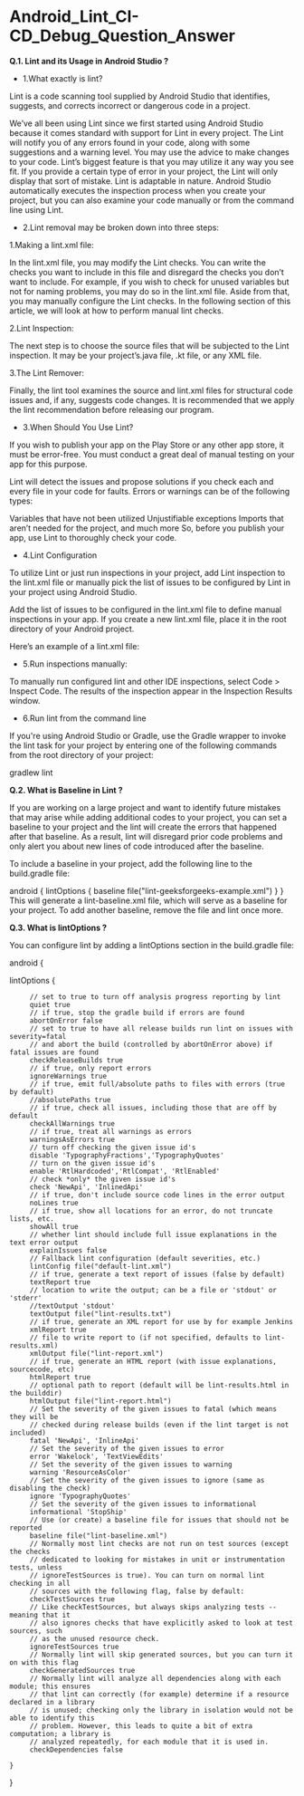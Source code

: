 # Android_Lint_CI-CD_Debug_Question_Answer

**Q.1. Lint and its Usage in Android Studio ?**

  * 1.What exactly is lint?

  Lint is a code scanning tool supplied by Android Studio that identifies, suggests, and corrects incorrect or dangerous code in a project.
  
  We’ve all been using Lint since we first started using Android Studio because it comes standard with support for Lint in every project. 
  The Lint will notify you of any errors found in your code, along with some suggestions and a warning level. You may use the advice to make 
  changes to your code. Lint’s biggest feature is that you may utilize it any way you see fit. If you provide a certain type of error in your 
  project, the Lint will only display that sort of mistake. Lint is adaptable in nature. Android Studio automatically executes the inspection 
  process when you create your project, but you can also examine your code manually or from the command line using Lint.
  
  * 2.Lint removal may be broken down into three steps:

  1.Making a lint.xml file: 
     
  In the lint.xml file, you may modify the Lint checks. You can write the checks you want to include in this file and disregard the checks 
  you don’t want to include. For example, if you wish to check for unused variables but not for naming problems, you may do so in the lint.xml file. 
  Aside from that, you may manually configure the Lint checks. In the following section of this article, we will look at how to perform manual lint checks.
     
  2.Lint Inspection: 
     
  The next step is to choose the source files that will be subjected to the Lint inspection. It may be your project’s.java file, .kt file, 
  or any XML file.

  3.The Lint Remover: 
     
  Finally, the lint tool examines the source and lint.xml files for structural code issues and, if any, suggests 
  code changes. It is recommended that we apply the lint recommendation before releasing our program.
  
  * 3.When Should You Use Lint?

  If you wish to publish your app on the Play Store or any other app store, it must be error-free. You must conduct a great deal of manual 
  testing on your app for this purpose. 

  Lint will detect the issues and propose solutions if you check each and every file in your code for faults. Errors or warnings 
  can be of the following types:

  Variables that have not been utilized
  Unjustifiable exceptions
  Imports that aren’t needed for the project, and much more
  So, before you publish your app, use Lint to thoroughly check your code.
  
  * 4.Lint Configuration

  To utilize Lint or just run inspections in your project, add Lint inspection to the lint.xml file or manually pick the list of issues 
  to be configured by Lint in your project using Android Studio.
  
  Add the list of issues to be configured in the lint.xml file to define manual inspections in your app. If you create a new lint.xml file,
  place it in the root directory of your Android project.
  
  Here’s an example of a lint.xml file:

  <?xml version="1.0" encoding="UTF-8"?>
  <lint>
    <issue id="GeeksIconMissing" severity="error" />
    <issue id="OldDimens">
        <ignore path="res/layout/merger.xml" />
        <ignore path="res/layout-xlarge/merger.xml" />
    </issue>
    <issue id="HellOWorld">
        <ignore path="res/layout/main.xml" />
    </issue>
    <issue id="someText" severity="ignore" />
  </lint>
  
  * 5.Run inspections manually:

  To manually run configured lint and other IDE inspections, select Code > Inspect Code. The results of the inspection appear in the Inspection Results window.
  
  * 6.Run lint from the command line

  If you're using Android Studio or Gradle, use the Gradle wrapper to invoke the lint task for your project by entering one of the following 
  commands from the root directory of your project:
  
  gradlew lint
  
**Q.2. What is Baseline in Lint ?**

 If you are working on a large project and want to identify future mistakes that may arise while adding additional codes to your project, 
 you can set a baseline to your project and the lint will create the errors that happened after that baseline. As a result, lint will 
 disregard prior code problems and only alert you about new lines of code introduced after the baseline.

 To include a baseline in your project, add the following line to the build.gradle file:

 android {
   lintOptions {
     baseline file("lint-geeksforgeeks-example.xml")
   }
 }
 This will generate a lint-baseline.xml file, which will serve as a baseline for your project. To add another baseline, remove the file and lint once more.
 
**Q.3. What is lintOptions ?**

You can configure lint by adding a lintOptions section in the build.gradle file:


android {

   lintOptions {
   
         // set to true to turn off analysis progress reporting by lint
         quiet true
         // if true, stop the gradle build if errors are found
         abortOnError false
         // set to true to have all release builds run lint on issues with severity=fatal
         // and abort the build (controlled by abortOnError above) if fatal issues are found
         checkReleaseBuilds true
         // if true, only report errors
         ignoreWarnings true
         // if true, emit full/absolute paths to files with errors (true by default)
         //absolutePaths true
         // if true, check all issues, including those that are off by default
         checkAllWarnings true
         // if true, treat all warnings as errors
         warningsAsErrors true
         // turn off checking the given issue id's
         disable 'TypographyFractions','TypographyQuotes'
         // turn on the given issue id's
         enable 'RtlHardcoded','RtlCompat', 'RtlEnabled'
         // check *only* the given issue id's
         check 'NewApi', 'InlinedApi'
         // if true, don't include source code lines in the error output
         noLines true
         // if true, show all locations for an error, do not truncate lists, etc.
         showAll true
         // whether lint should include full issue explanations in the text error output
         explainIssues false
         // Fallback lint configuration (default severities, etc.)
         lintConfig file("default-lint.xml")
         // if true, generate a text report of issues (false by default)
         textReport true
         // location to write the output; can be a file or 'stdout' or 'stderr'
         //textOutput 'stdout'
         textOutput file("lint-results.txt")
         // if true, generate an XML report for use by for example Jenkins
         xmlReport true
         // file to write report to (if not specified, defaults to lint-results.xml)
         xmlOutput file("lint-report.xml")
         // if true, generate an HTML report (with issue explanations, sourcecode, etc)
         htmlReport true
         // optional path to report (default will be lint-results.html in the builddir)
         htmlOutput file("lint-report.html")
         // Set the severity of the given issues to fatal (which means they will be
         // checked during release builds (even if the lint target is not included)
         fatal 'NewApi', 'InlineApi'
         // Set the severity of the given issues to error
         error 'Wakelock', 'TextViewEdits'
         // Set the severity of the given issues to warning
         warning 'ResourceAsColor'
         // Set the severity of the given issues to ignore (same as disabling the check)
         ignore 'TypographyQuotes'
         // Set the severity of the given issues to informational
         informational 'StopShip'
         // Use (or create) a baseline file for issues that should not be reported
         baseline file("lint-baseline.xml")
         // Normally most lint checks are not run on test sources (except the checks
         // dedicated to looking for mistakes in unit or instrumentation tests, unless
         // ignoreTestSources is true). You can turn on normal lint checking in all
         // sources with the following flag, false by default:
         checkTestSources true
         // Like checkTestSources, but always skips analyzing tests -- meaning that it
         // also ignores checks that have explicitly asked to look at test sources, such
         // as the unused resource check.
         ignoreTestSources true
         // Normally lint will skip generated sources, but you can turn it on with this flag
         checkGeneratedSources true
         // Normally lint will analyze all dependencies along with each module; this ensures
         // that lint can correctly (for example) determine if a resource declared in a library
         // is unused; checking only the library in isolation would not be able to identify this
         // problem. However, this leads to quite a bit of extra computation; a library is
         // analyzed repeatedly, for each module that it is used in.
         checkDependencies false
         
    }
    
}

 
 

  
  

